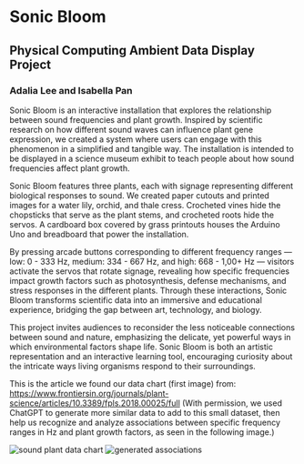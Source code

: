 # Sonic Bloom

## Physical Computing Ambient Data Display Project
 
### Adalia Lee and Isabella Pan

Sonic Bloom is an interactive installation that explores the relationship between sound frequencies and plant growth. Inspired by scientific research on how different sound waves can influence plant gene expression, we created a system where users can engage with this phenomenon in a simplified and tangible way. The installation is intended to be displayed in a science museum exhibit to teach people about how sound frequencies affect plant growth.

Sonic Bloom features three plants, each with signage representing different biological responses to sound. We created paper cutouts and printed images for a water lily, orchid, and thale cress. Crocheted vines hide the chopsticks that serve as the plant stems, and crocheted roots hide the servos. A cardboard box covered by grass printouts houses the Arduino Uno and breadboard that power the installation.

By pressing arcade buttons corresponding to different frequency ranges — low: 0 - 333 Hz, medium: 334 - 667 Hz, and high: 668 - 1,00+ Hz — visitors activate the servos that rotate signage, revealing how specific frequencies impact growth factors such as photosynthesis, defense mechanisms, and stress responses in the different plants. Through these interactions, Sonic Bloom transforms scientific data into an immersive and educational experience, bridging the gap between art, technology, and biology.

This project invites audiences to reconsider the less noticeable connections between sound and nature, emphasizing the delicate, yet powerful ways in which environmental factors shape life. Sonic Bloom is both an artistic representation and an interactive learning tool, encouraging curiosity about the intricate ways living organisms respond to their surroundings.

This is the article we found our data chart (first image) from: https://www.frontiersin.org/journals/plant-science/articles/10.3389/fpls.2018.00025/full
(With permission, we used ChatGPT to generate more similar data to add to this small dataset, then help us recognize and analyze associations between specific frequency ranges in Hz and plant growth factors, as seen in the following image.)

![sound   plant data chart](https://github.com/user-attachments/assets/29f690c8-c007-4ce1-afa9-5a91d63b6324)
![generated associations](https://github.com/user-attachments/assets/6a477efc-90e6-4fbc-af80-ca33ecb9d290)
